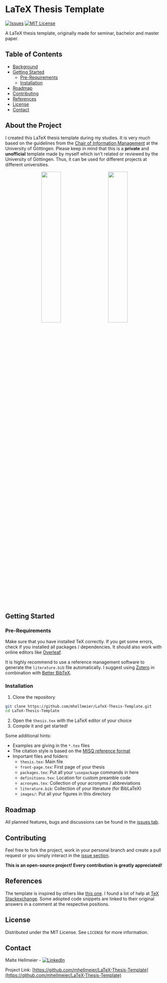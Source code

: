 LaTeX Thesis Template
=====================
[![Issues][issues-shield]][issues-url]
[![MIT License][license-shield]][license-url]

A LaTeX thesis template, originally made for seminar, bachelor and master paper.

## Table of Contents

- [Background](#background)
- [Getting Started](#getting-started)
    - [Pre-Requirements](#pre-requirements)
    - [Installation](#installation)
- [Roadmap](#roadmap)
- [Contributing](#contributing)
- [References](#references)
- [License](#license)
- [Contact](#contact)



## About the Project

I created this LaTeX thesis template during my studies. It is very much based on the guidelines from the [Chair of Information Management](https://www.uni-goettingen.de/en/57609.html) at the University of Göttingen. Please keep in mind that this is a **private** and **unofficial** template made by myself which isn't related or reviewed by the University of Göttingen. Thus, it can be used for different projects at different universities.

<p align="center">
    <img src="https://user-images.githubusercontent.com/1036284/113028869-13e29f00-918c-11eb-891c-984c441c8ba3.png" width="35%" />
    &nbsp; &nbsp; &nbsp; &nbsp;
    <img src="https://user-images.githubusercontent.com/1036284/113028918-1fce6100-918c-11eb-95e6-25026cbc9b1a.png" width="35%" />
</p>

## Getting Started

### Pre-Requirements

Make sure that you have installed TeX correctly. If you get some errors, check if you installed all packages / dependencies. It should also work with online editors like [Overleaf](overleaf.com).

It is highly recommend to use a reference management software to generate the `literature.bib` file automatically. I suggest using [Zotero](https://www.zotero.org/) in combination with [Better BibTeX](https://retorque.re/zotero-better-bibtex/).

### Installation

1. Clone the repository
```sh
git clone https://github.com/mhellmeier/LaTeX-Thesis-Template.git
cd LaTeX-Thesis-Template
```
2. Open the `thesis.tex` with the LaTeX editor of your choice
3. Compile it and get started!

Some additional hints:
* Examples are giving in the `*.tex` files
* The citation style is based on the [MISQ reference format](https://misq.org/manuscript-guidelines)
* Important files and folders:
  * `thesis.tex`: Main file
  * `front-page.tex`: First page of your thesis
  * `packages.tex`: Put all your `\usepackage` commands in here
  * `definitions.tex`: Location for custom preamble code
  * `acronyms.tex`: Collection of your acronyms / abbreviations
  * `literature.bib`: Collection of your literature (for BibLaTeX)
  * `images/`: Put all your figures in this directory


## Roadmap

All planned features, bugs and discussions can be found in the [issues tab](https://github.com/mhellmeier/LaTeX-Thesis-Template/issues).


## Contributing

Feel free to fork the project, work in your personal branch and create a pull request or you simply interact in the [issue section](https://github.com/mhellmeier/LaTeX-Thesis-Template/issues).

**This is an open-source project! Every contribution is greatly appreciated!**


## References

The template is inspired by others like [this one](https://www.uni-goettingen.de/en/544970.html). I found a lot of help at [TeX Stackexchange](https://tex.stackexchange.com/). Some adopted code snippets are linked to their original answers in a comment at the respective positions.


## License

Distributed under the MIT License. See `LICENSE` for more information.


## Contact

Malte Hellmeier - [![LinkedIn][linkedin-shield]][linkedin-url]

Project Link: [https://github.com/mhellmeier/LaTeX-Thesis-Template](https://github.com/mhellmeier/LaTeX-Thesis-Template)


[issues-shield]: https://img.shields.io/github/issues/mhellmeier/LaTeX-Thesis-Template.svg?style=flat-square
[issues-url]: https://github.com/mhellmeier/LaTeX-Thesis-Template/issues
[license-shield]: https://img.shields.io/github/license/mhellmeier/LaTeX-Thesis-Template.svg?style=flat-square
[license-url]: https://github.com/mhellmeier/LaTeX-Thesis-Template/blob/master/LICENSE
[linkedin-shield]: https://img.shields.io/badge/-LinkedIn-black.svg?style=flat-square&logo=linkedin&colorB=555
[linkedin-url]: https://linkedin.com/in/malte-hellmeier-91a64a17b/